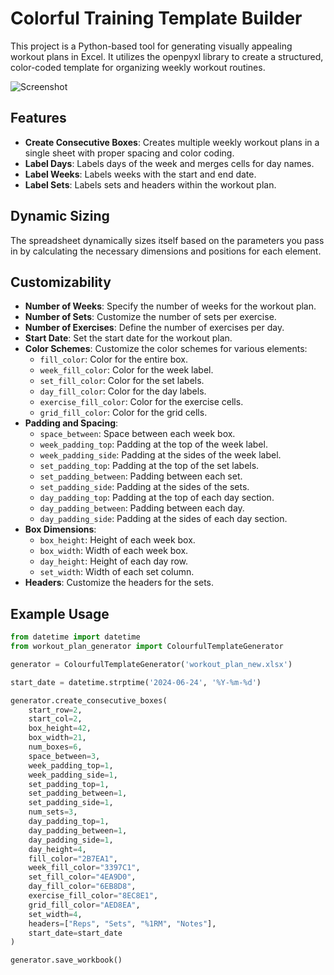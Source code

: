 # Colorful Training Template Builder

This project is a Python-based tool for generating visually appealing workout plans in Excel. It utilizes the openpyxl library to create a structured, color-coded template for organizing weekly workout routines.

![Screenshot](https://i.imgur.com/ozbElcw.png)

## Features
- **Create Consecutive Boxes**: Creates multiple weekly workout plans in a single sheet with proper spacing and color coding.
- **Label Days**: Labels days of the week and merges cells for day names.
- **Label Weeks**: Labels weeks with the start and end date.
- **Label Sets**: Labels sets and headers within the workout plan.

## Dynamic Sizing
The spreadsheet dynamically sizes itself based on the parameters you pass in by calculating the necessary dimensions and positions for each element.

## Customizability
- **Number of Weeks**: Specify the number of weeks for the workout plan.
- **Number of Sets**: Customize the number of sets per exercise.
- **Number of Exercises**: Define the number of exercises per day.
- **Start Date**: Set the start date for the workout plan.
- **Color Schemes**: Customize the color schemes for various elements:
  - `fill_color`: Color for the entire box.
  - `week_fill_color`: Color for the week label.
  - `set_fill_color`: Color for the set labels.
  - `day_fill_color`: Color for the day labels.
  - `exercise_fill_color`: Color for the exercise cells.
  - `grid_fill_color`: Color for the grid cells.
- **Padding and Spacing**:
  - `space_between`: Space between each week box.
  - `week_padding_top`: Padding at the top of the week label.
  - `week_padding_side`: Padding at the sides of the week label.
  - `set_padding_top`: Padding at the top of the set labels.
  - `set_padding_between`: Padding between each set.
  - `set_padding_side`: Padding at the sides of the sets.
  - `day_padding_top`: Padding at the top of each day section.
  - `day_padding_between`: Padding between each day.
  - `day_padding_side`: Padding at the sides of each day section.
- **Box Dimensions**:
  - `box_height`: Height of each week box.
  - `box_width`: Width of each week box.
  - `day_height`: Height of each day row.
  - `set_width`: Width of each set column.
- **Headers**: Customize the headers for the sets.

## Example Usage

```python
from datetime import datetime
from workout_plan_generator import ColourfulTemplateGenerator

generator = ColourfulTemplateGenerator('workout_plan_new.xlsx')

start_date = datetime.strptime('2024-06-24', '%Y-%m-%d')

generator.create_consecutive_boxes(
    start_row=2,
    start_col=2,
    box_height=42,
    box_width=21, 
    num_boxes=6,
    space_between=3,
    week_padding_top=1,
    week_padding_side=1,
    set_padding_top=1,
    set_padding_between=1,
    set_padding_side=1,
    num_sets=3,
    day_padding_top=1,
    day_padding_between=1,
    day_padding_side=1,
    day_height=4, 
    fill_color="2B7EA1",  
    week_fill_color="3397C1",  
    set_fill_color="4EA9D0",  
    day_fill_color="6EB8D8", 
    exercise_fill_color="8EC8E1", 
    grid_fill_color="AED8EA",
    set_width=4,
    headers=["Reps", "Sets", "%1RM", "Notes"],
    start_date=start_date
)

generator.save_workbook()
